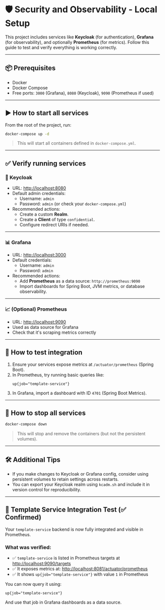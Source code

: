 # 🛡️ Security and Observability - Local Setup

This project includes services like **Keycloak** (for authentication), **Grafana** (for observability), and optionally **Prometheus** (for metrics). Follow this guide to test and verify everything is working correctly.

---

## 📦 Prerequisites

- Docker
- Docker Compose
- Free ports: `3000` (Grafana), `8080` (Keycloak), `9090` (Prometheus if used)

---

## ▶️ How to start all services

From the root of the project, run:

```bash
docker-compose up -d
```

> This will start all containers defined in `docker-compose.yml`.

---

## ✅ Verify running services

### 🔐 Keycloak

- URL: [http://localhost:8080](http://localhost:8080)
- Default admin credentials:
  - Username: `admin`
  - Password: `admin` (or check your `docker-compose.yml`)
- Recommended actions:
  - Create a custom **Realm**.
  - Create a **Client** of type `confidential`.
  - Configure redirect URIs if needed.

---

### 📊 Grafana

- URL: [http://localhost:3000](http://localhost:3000)
- Default credentials:
  - Username: `admin`
  - Password: `admin`
- Recommended actions:
  - Add **Prometheus** as a data source: `http://prometheus:9090`
  - Import dashboards for Spring Boot, JVM metrics, or database observability.

---

### 📈 (Optional) Prometheus

- URL: [http://localhost:9090](http://localhost:9090)
- Used as data source for Grafana
- Check that it's scraping metrics correctly

---

## 🧪 How to test integration

1. Ensure your services expose metrics at `/actuator/prometheus` (Spring Boot).
2. In Prometheus, try running basic queries like:
   ```promQL
   up{job="template-service"}
   ```
3. In Grafana, import a dashboard with ID `4701` (Spring Boot Metrics).

---

## 🧼 How to stop all services

```bash
docker-compose down
```

> This will stop and remove the containers (but not the persistent volumes).

---

## 🛠 Additional Tips

- If you make changes to Keycloak or Grafana config, consider using persistent volumes to retain settings across restarts.
- You can export your Keycloak realm using `kcadm.sh` and include it in version control for reproducibility.


---

## 🧪 Template Service Integration Test (✅ Confirmed)

Your `template-service` backend is now fully integrated and visible in Prometheus.

### What was verified:

- ✅ `template-service` is listed in Prometheus targets at [http://localhost:9090/targets](http://localhost:9090/targets)
- ✅ It exposes metrics at: [http://localhost:8081/actuator/prometheus](http://localhost:8081/actuator/prometheus)
- ✅ It shows `up{job="template-service"}` with value `1` in Prometheus

You can now query it using:

```promql
up{job="template-service"}
```

And use that job in Grafana dashboards as a data source.

